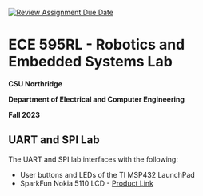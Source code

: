 [![Review Assignment Due Date](https://classroom.github.com/assets/deadline-readme-button-24ddc0f5d75046c5622901739e7c5dd533143b0c8e959d652212380cedb1ea36.svg)](https://classroom.github.com/a/BBM9FJlq)
# ECE 595RL - Robotics and Embedded Systems Lab
**CSU Northridge**

**Department of Electrical and Computer Engineering**

**Fall 2023**

## UART and SPI Lab
The UART and SPI lab interfaces with the following:

* User buttons and LEDs of the TI MSP432 LaunchPad
* SparkFun Nokia 5110 LCD - [Product Link](https://www.sparkfun.com/products/10168)
